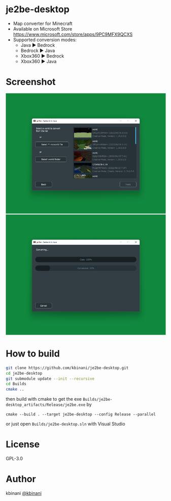 # je2be-desktop
- Map converter for Minecraft
- Available on Microsoft Store https://www.microsoft.com/store/apps/9PC9MFX9QCXS
- Supported conversion modes:
  - Java ▶️ Bedrock
  - Bedrock ▶️ Java
  - Xbox360 ▶️ Bedrock
  - Xbox360 ▶️ Java

# Screenshot

![app screen shot: selecting java input](/img/ss1.png)
![app screen shot: progress window while converting](/img/ss2.png)

# How to build
```sh
git clone https://github.com/kbinani/je2be-desktop.git
cd je2be-desktop
git submodule update --init --recursive
cd Builds
cmake ..
```

then build with cmake to get the exe `Builds/je2be-desktop_artifacts/Release/je2be.exe` by

```
cmake --build . --target je2be-desktop --config Release --parallel
```

or just open `Builds/je2be-desktop.sln` with Visual Studio

# License
GPL-3.0

# Author
kbinani [@kbinani](https://twitter.com/kbinani)
